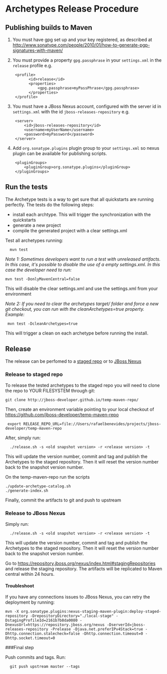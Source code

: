 # Archetypes Release Procedure


## Publishing builds to Maven

  1. You must have gpg set up and your key registered, as described at <http://www.sonatype.com/people/2010/01/how-to-generate-pgp-signatures-with-maven/>
  2. You must provide a property `gpg.passphrase` in your `settings.xml` in the `release` profile e.g.

          <profile>
                <id>release</id>
                <properties>
                    <gpg.passphrase>myPassPhrase</gpg.passphrase>
                </properties>
          </profile>
  3. You must have a JBoss Nexus account, configured with the server id in `settings.xml` with the id `jboss-releases-repository` e.g.

          <server>
              <id>jboss-releases-repository</id>
              <username>myUserName</username>
              <password>myPassword</password>
          </server>

  4. Add `org.sonatype.plugins` plugin group to your `settings.xml` so nexus plugin can be available for publishing scripts.

          <pluginGroups>
              <pluginGroup>org.sonatype.plugins</pluginGroup>
          </pluginGroups>

## Run the tests


The Archetype tests is a way to get sure that all quickstarts are running perfectly. The tests do the following steps:

- install each archtype. This will trigger the synchronization with the quickstarts
- generate a new project
- compile the generated project with a clear settings.xml

Test all archetypes running:

      mvn test

_Note 1: Sometimes developers want to run a test with unreleased artifacts. In this case, it's possible to disable the use of a empty settings.xml. In this case the developer need to run:_

    mvn test -DonlyMavenCentral=false

 This will disable the clear settings.xml and use the settings.xml from your environment

_Note 2: If you need to clear the archetypes target/ folder and force a new git checkout, you can run with the cleanArchetypes=true property. Example:_

     mvn test -DcleanArchetypes=true

This will trigger a clean on each archetype before running the install.


## Release


The release can be perfomed to a [staged repo](http://jboss-developer.github.io/temp-maven-repo/) or to [JBoss Nexus](https://repository.jboss.org/nexus/)

### Release to staged repo

To release the tested archetypes to the staged repo you will need to clone the repo to YOUR FILESYSTEM through git:

    git clone http://jboss-developer.github.io/temp-maven-repo/

Then, create an environment variable pointing to your local checkout of https://github.com/jboss-developer/temp-maven-repo

     export RELEASE_REPO_URL=file://Users/rafaelbenevides/projects/jboss-developer/temp-maven-repo

After, simply run:  

      ./release.sh -s <old snapshot version> -r <release version> -t

  This will  update the version number, commit and tag and publish the Archetypes to the staged repository. Then it will reset the version number back to the snapshot version number. 
  
On the temp-maven-repo run the scripts
  
    ./update-archetype-catalog.sh 
    ./generate-index.sh

Finally, commit the artifacts to git and push to upstream

### Release to JBoss Nexus

Simply run:

      ./release.sh -s <old snapshot version> -r <release version> -t

  This will  update the version number, commit and tag and publish the Archetypes to the staged repository. Then it will reset the version number back to the snapshot version number. 

  Go to <https://repository.jboss.org/nexus/index.html#stagingRepositories> and release the staging repository. The artifacts will be replicated to Maven central within 24 hours.

#### Troubleshoot

If you have any connections issues to JBoss Nexus, you can retry the deployment by running:

    mvn -X org.sonatype.plugins:nexus-staging-maven-plugin:deploy-staged-repository -DrepositoryDirectory="./local-stage" -DstagingProfileId=2161b7b8da0080 -DnexusUrl=https://repository.jboss.org/nexus -DserverId=jboss-releases-repository -Prelease -Djava.net.preferIPv4Stack=true -Dhttp.connection.stalecheck=false -Dhttp.connection.timeout=0 -Dhttp.socket.timeout=0

###Final step

  Push commits and tags. Run:

      git push upstream master --tags

